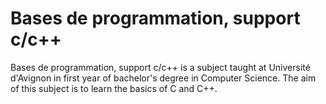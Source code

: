 # Bases de programmation, support c/c++

Bases de programmation, support c/c++ is a subject taught at Université d'Avignon in first year of bachelor's degree in Computer Science. The aim of this subject is to learn the basics of C and C++.